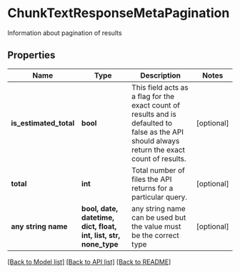 # ChunkTextResponseMetaPagination

Information about pagination of results

## Properties
Name | Type | Description | Notes
------------ | ------------- | ------------- | -------------
**is_estimated_total** | **bool** | This field acts as a flag for the exact count of results and is defaulted to false as the API should always return the exact count of results. | [optional] 
**total** | **int** | Total number of files the API returns for a particular query. | [optional] 
**any string name** | **bool, date, datetime, dict, float, int, list, str, none_type** | any string name can be used but the value must be the correct type | [optional]

[[Back to Model list]](../README.md#documentation-for-models) [[Back to API list]](../README.md#documentation-for-api-endpoints) [[Back to README]](../README.md)


